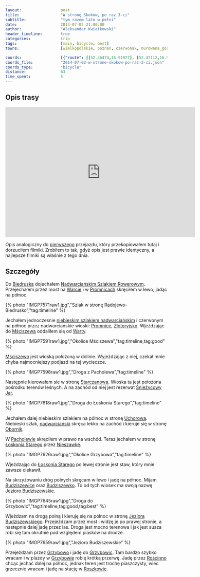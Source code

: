 ```yaml
---
layout:                 post
title:                  "W stronę Skoków, po raz 3-ci"
subtitle:               "tym razem lato w pełni"
date:                   2014-07-02 21:00:00
author:                 "Aleksander Kwiatkowski"
header_timeline:        true
categories:             trip
tags:                   [main, bicycle, best]
towns:                  [wielkopolskie, poznan, czerwonak, murowana_goslina, skoki]

coords:                 [{"route": [[52.46474,16.91877], [52.47112,16.96598], [52.48105,16.96924], [52.50373,16.95774], [52.53047,16.94452], [52.54217,16.94572], [52.54039,16.95499], [52.54164,16.96589], [52.57660,16.96014], [52.58365,16.97182], [52.63670,16.94564], [52.65581,16.95834], [52.66290,17.05748], [52.69469,17.07052], [52.71393,17.09498], [52.70691,17.10906], [52.68517,17.14631], [52.67211,17.15343], [52.67450,17.16176]], "type": "bicycle"}, {"route": [[52.75370,17.18375], [52.66769,17.16117], [52.65619,17.15087], [52.62978,17.14281], [52.58245,17.02179], [52.55694,16.99895], [52.54332,16.97801], [52.50447,16.98926], [52.49208,16.97707], [52.42090,16.97938]], "type": "train"}, {"route": [[52.70572,17.10959], [52.72007,17.12204], [52.70952,17.14993], [52.70645,17.15010], [52.70687,17.17491]], "type": "bicycle"}]
coords_file:            "2014-07-02-w-strone-skokow-po-raz-3-ci.json"
coords_type:            "bicycle"
distance:               63
time_spent:             5
---
```


[wiki-morasko]:         https://pl.wikipedia.org/wiki/Morasko
[wiki-glinno]:          https://pl.wikipedia.org/wiki/Glinno_(powiat_pozna%C5%84ski)
[wiki-poligon]:         https://pl.wikipedia.org/wiki/Poligon_Biedrusko
[wiki-biedrusko]:       https://pl.wikipedia.org/wiki/Biedrusko
[wiki-nadwarcianski]:   https://pl.wikipedia.org/wiki/Nadwarcia%C5%84ski_Szlak_Rowerowy
[wiki-warta]:           https://pl.wikipedia.org/wiki/Warta
[wiki-promnice]:        https://pl.wikipedia.org/wiki/Promnice_(gmina_Czerwonak)
[wiki-msciszewo]:       https://pl.wikipedia.org/wiki/M%C5%9Bciszewo
[wiki-zlotoryjsko]:     https://pl.wikipedia.org/wiki/Z%C5%82otoryjsko
[wiki-starczanowo]:     https://pl.wikipedia.org/wiki/Starczanowo_(wie%C5%9B_w_powiecie_pozna%C5%84skim)
[wiki-sniezycowy]:      https://pl.wikipedia.org/wiki/Rezerwat_przyrody_%C5%9Anie%C5%BCycowy_Jar
[wiki-oborniki]:        https://pl.wikipedia.org/wiki/Oborniki
[wiki-uchorowo]:        https://pl.wikipedia.org/wiki/Uchorowo
[wiki-loskon]:          https://pl.wikipedia.org/wiki/%C5%81osko%C5%84_Stary
[wiki-nieszawka]:       https://pl.wikipedia.org/wiki/Nieszawka_(wojew%C3%B3dztwo_wielkopolskie)
[wiki-budziszewice]:    https://pl.wikipedia.org/wiki/Budziszewice_(wojew%C3%B3dztwo_wielkopolskie)
[wiki-budziszewko]:     https://pl.wikipedia.org/wiki/Budziszewko
[wiki-jezioro-budz]:    https://pl.wikipedia.org/wiki/Jezioro_Budziszewskie
[wiki-pacholewo]:       https://pl.wikipedia.org/wiki/Pacholewo
[wiki-grzybowo]:        https://pl.wikipedia.org/wiki/Grzybowo_(powiat_w%C4%85growiecki)
[wiki-roscinno]:        https://pl.wikipedia.org/wiki/Ro%C5%9Bcinno
[wiki-skoki]:           https://pl.wikipedia.org/wiki/Skoki_(powiat_w%C4%85growiecki)
[wiki-grzybowice]:      https://pl.wikipedia.org/wiki/Grzybowice_(wojew%C3%B3dztwo_wielkopolskie)
[wiki-roszkowo]:        https://pl.wikipedia.org/wiki/Roszkowo_(powiat_w%C4%85growiecki)

[vimeo-1]:              https://vimeo.com/102975373
[vimeo-2]:              https://vimeo.com/103085828
[vimeo-3]:              https://vimeo.com/103165205
[vimeo-4]:              https://vimeo.com/103631448
[vimeo-5]:              https://vimeo.com/103631449


Opis trasy
----------

<iframe height='405' width='590' frameborder='0' allowtransparency='true' scrolling='no' src='https://www.strava.com/activities/160945973/embed/81bc1b78b54c8a1e8a4e723a21d86df43002bc4a'></iframe>

Opis analogiczny do [pierwszego](/trip/2013/08/04/w-strone-skokow-po-raz-1-szy/) przejazdu,
który przekopiowałem tutaj i dorzuciłem filmiki. Zrobiłem to tak, gdyż opis jest prawie identyczny,
a najlepsze filmiki są właśnie z tego dnia.

Szczegóły
---------

Do [Biedruska][wiki-biedrusko] dojechałem [Nadwarciańskim Szlakiem Rowerowym][wiki-nadwarcianski].
Przejechałem przez most na [Warcie][wiki-warta] i
w [Promnicach][wiki-promnice] skręciłem w lewo, jadąc na północ.

{% photo "IMGP7571raw1.jpg","Szlak w stronę Radojewo-Biedrusko","tag:timeline" %}

Jechałem jednocześnie [niebieskim szlakiem nadwarciańskim][wiki-nadwarcianski] i czerwonym na północ przez
nadwarciańskie wioski: [Promnice][wiki-promnice], [Złotoryjsko][wiki-zlotoryjsko]. Wjeżdzając
do [Mściszewa][wiki-msciszewo] oddaliłem się od [Warty][wiki-warta].

{% photo "IMGP7591raw1.jpg","Okolice Mściszewa","tag:timeline,tag:good" %}

[Mściszewo][wiki-msciszewo] jest wioską położoną w dolinie. Wyjeżdzając z niej, czekał mnie chyba
najmocniejszy podjazd na tej wycieczce.

{% photo "IMGP7598raw1.jpg","Droga z Pacholewa","tag:timeline" %}

Następnie kierowałem sie w stronę [Starczanowa][wiki-starczanowo]. Wioska ta jest położona pośrodku terenów
leśnych. A na zachód od niej jest rezerwat [Śnieżycowy Jar][wiki-sniezycowy].

{% photo "IMGP7618raw1.jpg","Droga do Łoskonia Starego","tag:timeline" %}

Jechałem dalej niebieskim szlakiem na północ w stronę [Uchorowa][wiki-uchorowo]. Niebieski szlak,
[nadwarciański][wiki-nadwarcianski] skręca lekko na zachód i kieruje się
w stronę [Obornik][wiki-oborniki].

W [Pacholewie][wiki-pacholewo] skręciłem w prawo na wschód. Teraz jechałem w stronę
[Łoskonia Starego][wiki-loskon] przez [Nieszawkę][wiki-nieszawka].

{% photo "IMGP7626raw1.jpg","Okolice Grzybowa","tag:timeline" %}

Wjeżdzając do [Łoskonia Starego][wiki-loskon] po lewej stronie jest staw, który mnie zawsze ciekawił.

Na skrzyżowaniu dróg polnych skręcam w lewo i jadę na północ. Mijam [Budziszewice][wiki-budziszewice]
oraz [Budziszewko][wiki-budziszewko]. To od tych wiosek ma swoją nazwę [Jezioro Budziszewskie][wiki-jezioro-budz].

{% photo "IMGP7645raw1.jpg","Droga do Grzybowic","tag:timeline,tag:good,tag:best" %}

Wjeżdzam na drogą polną i kieruję się na północ w stronę [Jeziora Budziszewskiego][wiki-jezioro-budz].
Przejeżdzam przez most i widzę je po prawej stronie, a następnie dalej jadę przez las.
Droga jest mocno terenowa i jak jest susza robi się tam okrutnie pod względem piasków
na drodze.

{% photo "IMGP7659raw1.jpg","Jezioro Budziszewskie" %}

Przejeżdzam przez [Grzybowo][wiki-grzybowo] i jadę do [Grzybowic][wiki-grzybowice].
Tam bardzo szybko wracam i w plażdy w [Grzybowie][wiki-grzybowo] robię krótką przerwę.
Jadę przez [Rościnno][wiki-roscinno] chcąc jechać dalej na północ, jednak teren jest
trochę piaszczysty, wiec grzecznie wracam i jadę na stację w [Roszkowie][wiki-roszkowo].
